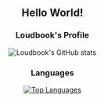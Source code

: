 <div align="center">
  
  ## Hello World!

  ### Loudbook's Profile

![Loudbook's GitHub stats](https://github-readme-stats.vercel.app/api?username=Loudbooks&show_icons=true&theme=radical)
  
  ### Languages
  
  [![Top Languages](https://github-readme-stats.vercel.app/api/top-langs/?username=Loudbooks&hide=mcfunction)](https://github.com/Loudbooks/github-readme-stats)

</div>
